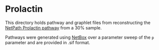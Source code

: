 # Prolactin

This directory holds pathway and graphlet files from reconstructing the [NetPath Prolactin pathway](http://netpath.org/pathways?path_id=NetPath_56 "NetPath Prolactin Pathway") from a 30% sample.

Pathways were generated using [NetBox](http://sanderlab.org/tools/netbox.html "NetBox Homepage") over a parameter sweep of the `p` parameter and are provided in .sif format. 

